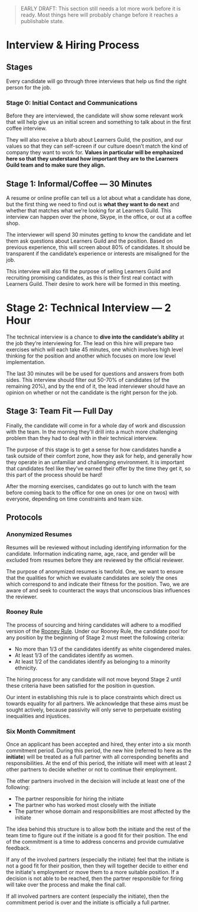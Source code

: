 > EARLY DRAFT: This section still needs a lot more work before it is ready. Most things here will probably change before it reaches a publishable state.

# Interview & Hiring Process

## Stages

Every candidate will go through three interviews that help us find the right person for the job.

### Stage 0: Initial Contact and Communications

Before they are interviewed, the candidate will show some relevant work that will help give us an initial screen and something to talk about in the first coffee interview.

They will also receive a blurb about Learners Guild, the position, and our values so that they can self-screen if our culture doesn’t match the kind of company they want to work for. **Values in particular will be emphasized here so that they understand how important they are to the Learners Guild team and to make sure they align.**

## Stage 1: Informal/Coffee — 30 Minutes

A resume or online profile can tell us a lot about what a candidate has done, but the first thing we need to find out is **what they want to do next** and whether that matches what we’re looking for at Learners Guild. This interview can happen over the phone, Skype, in the office, or out at a coffee shop.

The interviewer will spend 30 minutes getting to know the candidate and let them ask questions about Learners Guild and the position. Based on previous experience, this will screen about 80% of candidates. It should be transparent if the candidate’s experience or interests are misaligned for the job.

This interview will also fill the purpose of selling Learners Guild and recruiting promising candidates, as this is their first real contact with Learners Guild. Their desire to work here will be formed in this meeting.

# Stage 2: Technical Interview — 2 Hour

The technical interview is a chance to **dive into the candidate’s ability** at the job they’re interviewing for. The lead on this hire will prepare two exercises which will each take 45 minutes, one which involves high level thinking for the position and another which focuses on more low level implementation.

The last 30 minutes will be be used for questions and answers from both sides. This interview should filter out 50-70% of candidates (of the remaining 20%), and by the end of it, the lead interviewer should have an opinion on whether or not the candidate is the right person for the job.

## Stage 3: Team Fit — Full Day

Finally, the candidate will come in for a whole day of work and discussion with the team. In the morning they'll drill into a much more challenging problem than they had to deal with in their technical interview.

The purpose of this stage is to get a sense for how candidates handle a task outside of their comfort zone, how they ask for help, and generally how they operate in an unfamiliar and challenging environment. It is important that candidates feel like they’ve earned their offer by the time they get it, so this part of the process should be hard!

After the morning exercises, candidates go out to lunch with the team before coming back to the office for one on ones (or one on twos) with everyone, depending on time constraints and team size.

## Protocols

### Anonymized Resumes

Resumes will be reviewed without including identifying information for the candidate. Information indicating name, age, race, and gender will be excluded from resumes before they are reviewed by the official reviewer.

The purpose of anonymized resumes is twofold. One, we want to ensure that the qualities for which we evaluate candidates are solely the ones which correspond to and indicate their fitness for the position. Two, we are aware of and seek to counteract the ways that unconscious bias influences the reviewer.

### Rooney Rule

The process of sourcing and hiring candidates will adhere to a modified version of the [Rooney Rule](https://en.wikipedia.org/wiki/Rooney_Rule). Under our Rooney Rule, the candidate pool for any position by the beginning of Stage 2 must meet the following criteria:

- No more than 1/3 of the candidates identify as white cisgendered males.
- At least 1/3 of the candidates identify as women.
- At least 1/2 of the candidates identify as belonging to a minority ethnicity.

The hiring process for any candidate will not move beyond Stage 2 until these criteria have been satisfied for the position in question.

Our intent in establishing this rule is to place constraints which direct us towards equality for all partners. We acknowledge that these aims must be sought actively, because passivity will only serve to perpetuate existing inequalities and injustices.

### Six Month Commitment

Once an applicant has been accepted and hired, they enter into a six month commitment period. During this period, the new hire (referred to here as the **initiate**) will be treated as a full partner with all corresponding benefits and responsibilities. At the end of this period, the initiate will meet with at least 2 other partners to decide whether or not to continue their employment.

The other partners involved in the decision will include at least one of the following:

- The partner responsible for hiring the initiate
- The partner who has worked most closely with the initiate
- The partner whose domain and responsibilities are most affected by the initiate

The idea behind this structure is to allow both the initiate and the rest of the team time to figure out if the initiate is a good fit for their position. The end of the commitment is a time to address concerns and provide cumulative feedback.

If any of the involved partners (especially the initiate) feel that the initiate is not a good fit for their position, then they will together decide to either end the initiate's employment or move them to a more suitable position. If a decision is not able to be reached, then the partner responsible for firing will take over the process and make the final call.

If all involved partners are content (especially the initiate), then the commitment period is over and the initiate is officially a full partner.
